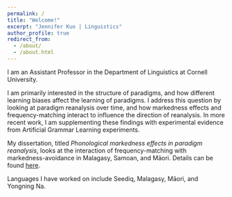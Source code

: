 ```yaml
---
permalink: /
title: "Welcome!"
excerpt: "Jennifer Kuo | Linguistics"
author_profile: true
redirect_from:
  - /about/
  - /about.html
---
```


I am an Assistant Professor in the Department of Linguistics at Cornell University. 

I am primarily interested in the structure of paradigms, and how different learning biases affect the learning of paradigms. I address this question by looking at paradigm reanalysis over time, and how markedness effects and frequency-matching interact to influence the direction of reanalysis. In more recent work, I am supplementing these findings with experimental evidence from Artificial Grammar Learning experiments.

My dissertation, titled <i>Phonological markedness effects in paradigm reanalysis</i>, looks at the interaction of frequency-matching with markedness-avoidance in Malagasy, Samoan, and Māori. Details can be found [here](/publications/2023-phd-dissertation).

Languages I have worked on include Seediq, Malagasy, Māori, and Yongning Na.
